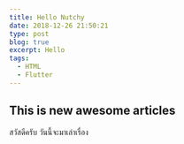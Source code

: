 ```yaml
---
title: Hello Nutchy
date: 2018-12-26 21:50:21
type: post
blog: true
excerpt: Hello
tags:
  - HTML
  - Flutter
---
```


## This is new awesome articles

สวัสดีครับ วันนี้จะมาเล่าเรื่อง
